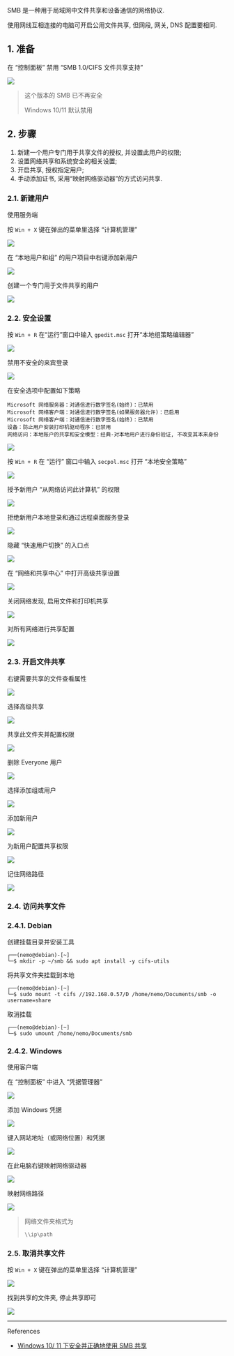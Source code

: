 SMB 是一种用于局域网中文件共享和设备通信的网络协议.

使用网线互相连接的电脑可开启公用文件共享, 但网段, 网关, DNS 配置要相同.

## 1. 准备

在 “控制面板” 禁用 “SMB 1.0/CIFS 文件共享支持”

![](./../../../../../images/%E9%85%8D%E7%BD%AE_SMB_%E6%96%87%E4%BB%B6%E5%85%B1%E4%BA%AB/%E5%9C%A8%20%E2%80%9C%E6%8E%A7%E5%88%B6%E9%9D%A2%E6%9D%BF%E2%80%9D%20%E7%A6%81%E7%94%A8%20%E2%80%9CSMB%201.0%252FCIFS%20%E6%96%87%E4%BB%B6%E5%85%B1%E4%BA%AB%E6%94%AF%E6%8C%81%E2%80%9D.png)

> 这个版本的 SMB 已不再安全
>
> Windows 10/11 默认禁用

## 2. 步骤

1. 新建一个用户专门用于共享文件的授权, 并设置此用户的权限; 
2. 设置网络共享和系统安全的相关设置; 
3. 开启共享, 授权指定用户; 
4. 手动添加证书, 采用“映射网络驱动器”的方式访问共享.

### 2.1. 新建用户

使用服务端

按 `Win + X` 键在弹出的菜单里选择 “计算机管理”

![](./../../../../../images/%E9%85%8D%E7%BD%AE_SMB_%E6%96%87%E4%BB%B6%E5%85%B1%E4%BA%AB/%E6%8C%89%20%60Win%20+%20X%60%20%E9%94%AE%E5%9C%A8%E5%BC%B9%E5%87%BA%E7%9A%84%E8%8F%9C%E5%8D%95%E9%87%8C%E9%80%89%E6%8B%A9%20%E2%80%9C%E8%AE%A1%E7%AE%97%E6%9C%BA%E7%AE%A1%E7%90%86%E2%80%9D.png)

在 “本地用户和组” 的用户项目中右键添加新用户

![](./../../../../../images/%E9%85%8D%E7%BD%AE_SMB_%E6%96%87%E4%BB%B6%E5%85%B1%E4%BA%AB/%E5%9C%A8%20%E2%80%9C%E6%9C%AC%E5%9C%B0%E7%94%A8%E6%88%B7%E5%92%8C%E7%BB%84%E2%80%9D%20%E7%9A%84%E7%94%A8%E6%88%B7%E9%A1%B9%E7%9B%AE%E4%B8%AD%E5%8F%B3%E9%94%AE%E6%B7%BB%E5%8A%A0%E6%96%B0%E7%94%A8%E6%88%B7.png)

创建一个专门用于文件共享的用户

![](./../../../../../images/%E9%85%8D%E7%BD%AE_SMB_%E6%96%87%E4%BB%B6%E5%85%B1%E4%BA%AB/%E5%88%9B%E5%BB%BA%E4%B8%80%E4%B8%AA%E4%B8%93%E9%97%A8%E7%94%A8%E4%BA%8E%E6%96%87%E4%BB%B6%E5%85%B1%E4%BA%AB%E7%9A%84%E7%94%A8%E6%88%B7.png)

### 2.2. 安全设置

按 `Win + R` 在“运行”窗口中输入 `gpedit.msc` 打开“本地组策略编辑器”

![](./../../../../../images/%E9%85%8D%E7%BD%AE_SMB_%E6%96%87%E4%BB%B6%E5%85%B1%E4%BA%AB/%E6%8C%89%20%60Win%20+%20R%60%20%E5%9C%A8%E2%80%9C%E8%BF%90%E8%A1%8C%E2%80%9D%E7%AA%97%E5%8F%A3%E4%B8%AD%E8%BE%93%E5%85%A5%20%60gpedit.msc%60%20%E6%89%93%E5%BC%80%E2%80%9C%E6%9C%AC%E5%9C%B0%E7%BB%84%E7%AD%96%E7%95%A5%E7%BC%96%E8%BE%91%E5%99%A8%E2%80%9D.png)

禁用不安全的来宾登录

![](./../../../../../images/%E9%85%8D%E7%BD%AE_SMB_%E6%96%87%E4%BB%B6%E5%85%B1%E4%BA%AB/%E7%A6%81%E7%94%A8%E4%B8%8D%E5%AE%89%E5%85%A8%E7%9A%84%E6%9D%A5%E5%AE%BE%E7%99%BB%E5%BD%95.png)

在安全选项中配置如下策略

```
Microsoft 网络服务器：对通信进行数字签名(始终)：已禁用
Microsoft 网络客户端：对通信进行数字签名(如果服务器允许)：已启用
Microsoft 网络客户端：对通信进行数字签名(始终)：已禁用
设备：防止用户安装打印机驱动程序：已禁用
网络访问：本地账户的共享和安全模型：经典-对本地用户进行身份验证, 不改变其本来身份
```

![](./../../../../../images/%E9%85%8D%E7%BD%AE_SMB_%E6%96%87%E4%BB%B6%E5%85%B1%E4%BA%AB/%E5%9C%A8%E5%AE%89%E5%85%A8%E9%80%89%E9%A1%B9%E4%B8%AD%E9%85%8D%E7%BD%AE%E5%A6%82%E4%B8%8B%E7%AD%96%E7%95%A5.png)

按 `Win + R` 在 “运行” 窗口中输入 `secpol.msc` 打开 “本地安全策略”

![](./../../../../../images/%E9%85%8D%E7%BD%AE_SMB_%E6%96%87%E4%BB%B6%E5%85%B1%E4%BA%AB/%E6%8C%89%20%60Win%20+%20R%60%20%E5%9C%A8%20%E2%80%9C%E8%BF%90%E8%A1%8C%E2%80%9D%20%E7%AA%97%E5%8F%A3%E4%B8%AD%E8%BE%93%E5%85%A5%20%60secpol.msc%60%20%E6%89%93%E5%BC%80%20%E2%80%9C%E6%9C%AC%E5%9C%B0%E5%AE%89%E5%85%A8%E7%AD%96%E7%95%A5%E2%80%9D.png)

授予新用户 “从网络访问此计算机” 的权限

![](./../../../../../images/%E9%85%8D%E7%BD%AE_SMB_%E6%96%87%E4%BB%B6%E5%85%B1%E4%BA%AB/%E6%8E%88%E4%BA%88%E6%96%B0%E7%94%A8%E6%88%B7%20%E2%80%9C%E4%BB%8E%E7%BD%91%E7%BB%9C%E8%AE%BF%E9%97%AE%E6%AD%A4%E8%AE%A1%E7%AE%97%E6%9C%BA%E2%80%9D%20%E7%9A%84%E6%9D%83%E9%99%90.png)

拒绝新用户本地登录和通过远程桌面服务登录

![](./../../../../../images/%E9%85%8D%E7%BD%AE_SMB_%E6%96%87%E4%BB%B6%E5%85%B1%E4%BA%AB/%E6%8B%92%E7%BB%9D%E6%96%B0%E7%94%A8%E6%88%B7%E6%9C%AC%E5%9C%B0%E7%99%BB%E5%BD%95%E5%92%8C%E9%80%9A%E8%BF%87%E8%BF%9C%E7%A8%8B%E6%A1%8C%E9%9D%A2%E6%9C%8D%E5%8A%A1%E7%99%BB%E5%BD%95.png)

隐藏 “快速用户切换” 的入口点

![](./../../../../../images/%E9%85%8D%E7%BD%AE_SMB_%E6%96%87%E4%BB%B6%E5%85%B1%E4%BA%AB/%E9%9A%90%E8%97%8F%E2%80%9C%E5%BF%AB%E9%80%9F%E7%94%A8%E6%88%B7%E5%88%87%E6%8D%A2%E2%80%9D%E7%9A%84%E5%85%A5%E5%8F%A3%E7%82%B9.png)

在 “网络和共享中心” 中打开高级共享设置

![](./../../../../../images/%E9%85%8D%E7%BD%AE_SMB_%E6%96%87%E4%BB%B6%E5%85%B1%E4%BA%AB/%E5%9C%A8%20%E2%80%9C%E7%BD%91%E7%BB%9C%E5%92%8C%E5%85%B1%E4%BA%AB%E4%B8%AD%E5%BF%83%E2%80%9D%20%E4%B8%AD%E6%89%93%E5%BC%80%E9%AB%98%E7%BA%A7%E5%85%B1%E4%BA%AB%E8%AE%BE%E7%BD%AE.png)

关闭网络发现, 启用文件和打印机共享

![](./../../../../../images/%E9%85%8D%E7%BD%AE_SMB_%E6%96%87%E4%BB%B6%E5%85%B1%E4%BA%AB/%E5%85%B3%E9%97%AD%E7%BD%91%E7%BB%9C%E5%8F%91%E7%8E%B0,%20%E5%90%AF%E7%94%A8%E6%96%87%E4%BB%B6%E5%92%8C%E6%89%93%E5%8D%B0%E6%9C%BA%E5%85%B1%E4%BA%AB.png)

对所有网络进行共享配置

![](./../../../../../images/%E9%85%8D%E7%BD%AE_SMB_%E6%96%87%E4%BB%B6%E5%85%B1%E4%BA%AB/%E5%AF%B9%E6%89%80%E6%9C%89%E7%BD%91%E7%BB%9C%E8%BF%9B%E8%A1%8C%E5%85%B1%E4%BA%AB%E9%85%8D%E7%BD%AE.png)

### 2.3. 开启文件共享

右键需要共享的文件查看属性

![](./../../../../../images/%E9%85%8D%E7%BD%AE_SMB_%E6%96%87%E4%BB%B6%E5%85%B1%E4%BA%AB/%E5%8F%B3%E9%94%AE%E9%9C%80%E8%A6%81%E5%85%B1%E4%BA%AB%E7%9A%84%E6%96%87%E4%BB%B6%E6%9F%A5%E7%9C%8B%E5%B1%9E%E6%80%A7.png)

选择高级共享

![](./../../../../../images/%E9%85%8D%E7%BD%AE_SMB_%E6%96%87%E4%BB%B6%E5%85%B1%E4%BA%AB/%E9%80%89%E6%8B%A9%E9%AB%98%E7%BA%A7%E5%85%B1%E4%BA%AB.png)

共享此文件夹并配置权限

![](./../../../../../images/%E9%85%8D%E7%BD%AE_SMB_%E6%96%87%E4%BB%B6%E5%85%B1%E4%BA%AB/%E5%85%B1%E4%BA%AB%E6%AD%A4%E6%96%87%E4%BB%B6%E5%A4%B9%E5%B9%B6%E9%85%8D%E7%BD%AE%E6%9D%83%E9%99%90.png)

删除 Everyone 用户

![](./../../../../../images/%E9%85%8D%E7%BD%AE_SMB_%E6%96%87%E4%BB%B6%E5%85%B1%E4%BA%AB/%E5%88%A0%E9%99%A4%20Everyone%20%E7%94%A8%E6%88%B7.png)

选择添加组或用户

![](./../../../../../images/%E9%85%8D%E7%BD%AE_SMB_%E6%96%87%E4%BB%B6%E5%85%B1%E4%BA%AB/%E9%80%89%E6%8B%A9%E6%B7%BB%E5%8A%A0%E7%BB%84%E6%88%96%E7%94%A8%E6%88%B7.png)

添加新用户

![](./../../../../../images/%E9%85%8D%E7%BD%AE_SMB_%E6%96%87%E4%BB%B6%E5%85%B1%E4%BA%AB/%E6%B7%BB%E5%8A%A0%E6%96%B0%E7%94%A8%E6%88%B7.png)

为新用户配置共享权限

![](./../../../../../images/%E9%85%8D%E7%BD%AE_SMB_%E6%96%87%E4%BB%B6%E5%85%B1%E4%BA%AB/%E4%B8%BA%E6%96%B0%E7%94%A8%E6%88%B7%E9%85%8D%E7%BD%AE%E5%85%B1%E4%BA%AB%E6%9D%83%E9%99%90.png)

记住网络路径

![](./../../../../../images/%E9%85%8D%E7%BD%AE_SMB_%E6%96%87%E4%BB%B6%E5%85%B1%E4%BA%AB/%E8%AE%B0%E4%BD%8F%E7%BD%91%E7%BB%9C%E8%B7%AF%E5%BE%84.png)

### 2.4. 访问共享文件

### 2.4.1. Debian

创建挂载目录并安装工具

```
┌──(nemo@debian)-[~]
└─$ mkdir -p ~/smb && sudo apt install -y cifs-utils
```

将共享文件夹挂载到本地

```
┌──(nemo@debian)-[~]
└─$ sudo mount -t cifs //192.168.0.57/D /home/nemo/Documents/smb -o username=share
```

取消挂载

```
┌──(nemo@debian)-[~]
└─$ sudo umount /home/nemo/Documents/smb
```

### 2.4.2. Windows

使用客户端

在 “控制面板” 中进入 “凭据管理器”

![](./../../../../../images/%E9%85%8D%E7%BD%AE_SMB_%E6%96%87%E4%BB%B6%E5%85%B1%E4%BA%AB/%E5%9C%A8%20%E2%80%9C%E6%8E%A7%E5%88%B6%E9%9D%A2%E6%9D%BF%E2%80%9D%20%E4%B8%AD%E8%BF%9B%E5%85%A5%20%E2%80%9C%E5%87%AD%E6%8D%AE%E7%AE%A1%E7%90%86%E5%99%A8%E2%80%9D.png)

添加 Windows 凭据

![](./../../../../../images/%E9%85%8D%E7%BD%AE_SMB_%E6%96%87%E4%BB%B6%E5%85%B1%E4%BA%AB/%E6%B7%BB%E5%8A%A0%20Windows%20%E5%87%AD%E6%8D%AE.png)

键入网站地址（或网络位置）和凭据

![](./../../../../../images/%E9%85%8D%E7%BD%AE_SMB_%E6%96%87%E4%BB%B6%E5%85%B1%E4%BA%AB/%E9%94%AE%E5%85%A5%E7%BD%91%E7%AB%99%E5%9C%B0%E5%9D%80%EF%BC%88%E6%88%96%E7%BD%91%E7%BB%9C%E4%BD%8D%E7%BD%AE%EF%BC%89%E5%92%8C%E5%87%AD%E6%8D%AE.png)

在此电脑右键映射网络驱动器

![](./../../../../../images/%E9%85%8D%E7%BD%AE_SMB_%E6%96%87%E4%BB%B6%E5%85%B1%E4%BA%AB/%E5%9C%A8%E6%AD%A4%E7%94%B5%E8%84%91%E5%8F%B3%E9%94%AE%E6%98%A0%E5%B0%84%E7%BD%91%E7%BB%9C%E9%A9%B1%E5%8A%A8%E5%99%A8.png)

映射网络路径

![](./../../../../../images/%E9%85%8D%E7%BD%AE_SMB_%E6%96%87%E4%BB%B6%E5%85%B1%E4%BA%AB/%E6%98%A0%E5%B0%84%E7%BD%91%E7%BB%9C%E8%B7%AF%E5%BE%84.png)

> 网络文件夹格式为
>
> ```
> \\ip\path
> ```

### 2.5. 取消共享文件

按 `Win + X` 键在弹出的菜单里选择 “计算机管理”

![](./../../../../../images/%E9%85%8D%E7%BD%AE_SMB_%E6%96%87%E4%BB%B6%E5%85%B1%E4%BA%AB/%E6%8C%89%20%60Win%20+%20X%60%20%E9%94%AE%E5%9C%A8%E5%BC%B9%E5%87%BA%E7%9A%84%E8%8F%9C%E5%8D%95%E9%87%8C%E9%80%89%E6%8B%A9%20%E2%80%9C%E8%AE%A1%E7%AE%97%E6%9C%BA%E7%AE%A1%E7%90%86%E2%80%9D.png)

找到共享的文件夹, 停止共享即可

![](./../../../../../images/%E9%85%8D%E7%BD%AE_SMB_%E6%96%87%E4%BB%B6%E5%85%B1%E4%BA%AB/%E6%89%BE%E5%88%B0%E5%85%B1%E4%BA%AB%E7%9A%84%E6%96%87%E4%BB%B6%E5%A4%B9,%20%E5%81%9C%E6%AD%A2%E5%85%B1%E4%BA%AB%E5%8D%B3%E5%8F%AF.png)

---

References

- [Windows 10/ 11 下安全并正确地使用 SMB 共享](https://post.smzdm.com/p/akxwkxqk/)


